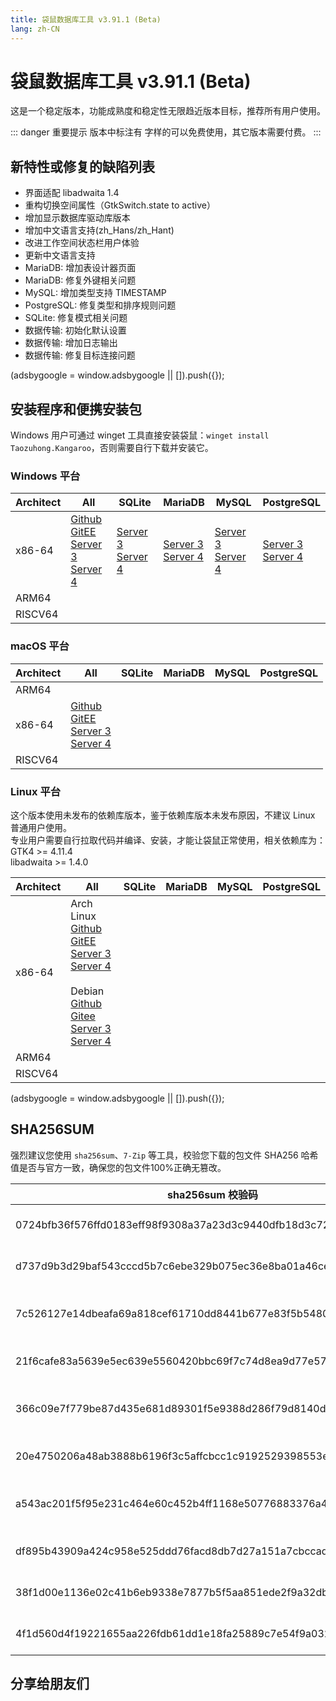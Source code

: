```yaml
---
title: 袋鼠数据库工具 v3.91.1 (Beta)
lang: zh-CN
---
```


# 袋鼠数据库工具 v3.91.1 (Beta)
这是一个稳定版本，功能成熟度和稳定性无限趋近版本目标，推荐所有用户使用。

::: danger 重要提示
版本中标注有 <Badge text="Dev" /> <Badge text="Beta"/> 字样的可以免费使用，其它版本需要付费。
:::

## 新特性或修复的缺陷列表
- 界面适配 libadwaita 1.4
- 重构切换空间属性（GtkSwitch.state to active）
- 增加显示数据库驱动库版本
- 增加中文语言支持(zh_Hans/zh_Hant)
- 改进工作空间状态栏用户体验
- 更新中文语言支持
- MariaDB: 增加表设计器页面
- MariaDB: 修复外键相关问题
- MySQL: 增加类型支持 TIMESTAMP
- PostgreSQL: 修复类型和排序规则问题
- SQLite: 修复模式相关问题
- 数据传输: 初始化默认设置
- 数据传输: 增加日志输出
- 数据传输: 修复目标连接问题

<div>
    <script2 type="text/javascript" async="true" src="https://pagead2.googlesyndication.com/pagead/js/adsbygoogle.js" />
    <ins class="adsbygoogle"
        style="display:block; text-align:center;"
        data-ad-layout="in-article"
        data-ad-format="fluid"
        data-ad-client="ca-pub-3975819313740938"
        data-ad-slot="6760827895"></ins>
    <script2 type="text/javascript">
        (adsbygoogle = window.adsbygoogle || []).push({});
    </script2>
</div>

## 安装程序和便携安装包
Windows 用户可通过 winget 工具直接安装袋鼠：`winget install Taozuhong.Kangaroo`，否则需要自行下载并安装它。

### Windows 平台
| Architect         | All               | SQLite            | MariaDB           | MySQL             | PostgreSQL        |
|-------------------|-------------------|-------------------|-------------------|-------------------|-------------------|
| x86-64            |[Github](https://github.com/dbkangaroo/kangaroo/releases/download/v3.91.1.230801/kangaroo-max-3.91.2.230807-x86_64.exe) <br/> [GitEE](https://gitee.com/dbkangaroo/kangaroo/releases/download/v3.91.1.230801/kangaroo-max-3.91.2.230807-x86_64.exe) <br/> [Server 3](https://kangaroo.awaysoft.com/downloads/v3.91.1.230801/kangaroo-max-3.91.2.230807-x86_64.exe) <br/> [Server 4](https://d4.injdk.cn/dbkangaroo/v3.91.1.230801/kangaroo-max-3.91.2.230807-x86_64.exe) | [Server 3](https://kangaroo.awaysoft.com/downloads/v3.91.1.230801/kangaroo-sqlite-3.91.2.230807-x86_64.exe) <br/> [Server 4](https://d4.injdk.cn/dbkangaroo/v3.91.1.230801/kangaroo-sqlite-3.91.2.230807-x86_64.exe) | [Server 3](https://kangaroo.awaysoft.com/downloads/v3.91.1.230801/kangaroo-mariadb-3.91.2.230807-x86_64.exe) <br/> [Server 4](https://d4.injdk.cn/dbkangaroo/v3.91.1.230801/kangaroo-mariadb-3.91.2.230807-x86_64.exe) | [Server 3](https://kangaroo.awaysoft.com/downloads/v3.91.1.230801/kangaroo-mysql-3.91.2.230807-x86_64.exe) <br/> [Server 4](https://d4.injdk.cn/dbkangaroo/v3.91.1.230801/kangaroo-mysql-3.91.2.230807-x86_64.exe) | [Server 3](https://kangaroo.awaysoft.com/downloads/v3.91.1.230801/kangaroo-postgresql-3.91.2.230807-x86_64.exe) <br/> [Server 4](https://d4.injdk.cn/dbkangaroo/v3.91.1.230801/kangaroo-postgresql-3.91.2.230807-x86_64.exe) |
| ARM64             | | | | | |
| RISCV64           | | | | | |


### macOS 平台
| Architect         | All               | SQLite            | MariaDB           | MySQL             | PostgreSQL        |
|-------------------|-------------------|-------------------|-------------------|-------------------|-------------------|
| ARM64             | | | | | |
| x86-64            |[Github](https://github.com/dbkangaroo/kangaroo/releases/download/v3.91.1.230801/kangaroo-max-3.90.2.230801-x86_64.dmg) <br/> [GitEE](https://gitee.com/dbkangaroo/kangaroo/releases/download/v3.91.1.230801/kangaroo-max-3.90.2.230801-x86_64.dmg) <br/> [Server 3](https://kangaroo.awaysoft.com/downloads/v3.91.1.230801/kangaroo-max-3.90.2.230801-x86_64.dmg) <br/>[Server 4](https://d4.injdk.cn/dbkangaroo/v3.91.1.230801/kangaroo-max-3.90.2.230801-x86_64.dmg) | | | | |
| RISCV64           | | | | | |


### Linux 平台
这个版本使用未发布的依赖库版本，鉴于依赖库版本未发布原因，不建议 Linux 普通用户使用。<br/>
专业用户需要自行拉取代码并编译、安装，才能让袋鼠正常使用，相关依赖库为：<br/>
GTK4 >= 4.11.4 <br/>
libadwaita >= 1.4.0

| Architect         | All               | SQLite            | MariaDB           | MySQL             | PostgreSQL        |
|-------------------|-------------------|-------------------|-------------------|-------------------|-------------------|
| x86-64            | Arch Linux<br/>[Github](https://github.com/dbkangaroo/kangaroo/releases/download/v3.91.1.230801/kangaroo-max-3.90.2.230801-1-x86_64.pkg.tar.zst) <br/> [GitEE](https://gitee.com/dbkangaroo/kangaroo/releases/download/v3.91.1.230801/kangaroo-max-3.90.2.230801-1-x86_64.pkg.tar.zst) <br/>[Server 3](https://kangaroo.awaysoft.com/downloads/v3.91.1.230801/kangaroo-max-3.90.2.230801-1-x86_64.pkg.tar.zst) <br/> [Server 4](https://d4.injdk.cn/dbkangaroo/v3.91.1.230801/kangaroo-max-3.90.2.230801-1-x86_64.pkg.tar.zst)<br/><br/> Debian<br/> [Github](https://github.com/dbkangaroo/kangaroo/releases/download/v3.91.1.230801/kangaroo-max-3.90.2.230801-x86_64.deb) <br/>[Gitee](https://gitee.com/dbkangaroo/kangaroo/releases/download/v3.91.1.230801/kangaroo-max-3.90.2.230801-x86_64.deb) <br/>[Server 3](https://kangaroo.awaysoft.com/downloads/v3.91.1.230801/kangaroo-max-3.90.2.230801-x86_64.deb) <br/>[Server 4](https://d4.injdk.cn/dbkangaroo/v3.91.1.230801/kangaroo-max-3.90.2.230801-x86_64.deb)| | | | |
| ARM64             | | | | | |
| RISCV64           | | | | | |


<div>
    <script2 type="text/javascript" async="true" src="https://pagead2.googlesyndication.com/pagead/js/adsbygoogle.js" />
    <ins class="adsbygoogle"
        style="display:block; text-align:center;"
        data-ad-layout="in-article"
        data-ad-format="fluid"
        data-ad-client="ca-pub-3975819313740938"
        data-ad-slot="6760827895"></ins>
    <script2 type="text/javascript">
        (adsbygoogle = window.adsbygoogle || []).push({});
    </script2>
</div>

## SHA256SUM
强烈建议您使用 `sha256sum`、`7-Zip` 等工具，校验您下载的包文件 SHA256 哈希值是否与官方一致，确保您的包文件100%正确无篡改。

| sha256sum 校验码                             | 袋鼠安装包文件名  |
|---------------------------------------------|------------------|
| 0724bfb36f576ffd0183eff98f9308a37a23d3c9440dfb18d3c72814e52a7c7f | kangaroo-max-3.91.2.230807-x86_64.exe           |
| d737d9b3d29baf543cccd5b7c6ebe329b075ec36e8ba01a46cef146ec83bfc20 | kangaroo-max-3.90.2.230801-x86_64.deb           |
| 7c526127e14dbeafa69a818cef61710dd8441b677e83f5b5480dbf90e673146a | kangaroo-max-3.90.2.230801-1-x86_64.pkg.tar.zst |
| 21f6cafe83a5639e5ec639e5560420bbc69f7c74d8ea9d77e57789e2d9e7bb30 | kangaroo-max-3.90.2.230801-x86_64.dmg           |
| 366c09e7f779be87d435e681d89301f5e9388d286f79d8140d1d1bb0ee4cf2e7 | kangaroo-mariadb-3.91.2.230807-x86_64.exe       |
| 20e4750206a48ab3888b6196f3c5affcbcc1c9192529398553e8897b654f6f9c | kangaroo-mysql-3.91.2.230807-x86_64.exe         |
| a543ac201f5f95e231c464e60c452b4ff1168e50776883376a4b66bfc8d42401 | kangaroo-postgresql-3.91.2.230807-x86_64.exe    |
| df895b43909a424c958e525ddd76facd8db7d27a151a7cbccad339b7f01198c9 | kangaroo-sqlite-3.91.2.230807-x86_64.exe        |
| 38f1d00e1136e02c41b6eb9338e7877b5f5aa851ede2f9a32db580e02e0a3ecb | kangaroo-max-3.90.2.230801-x86_64.tar.zst       |
| 4f1d560d4f19221655aa226fdb61dd1e18fa25889c7e54f9a0326b93ce50ef9f | kangaroo-max-3.91.2.230807-x86_64.7z            |


## 分享给朋友们
<social-share :networks="['wechat', 'qq', 'weibo', 'douban', 'facebook', 'twitter', 'telegram', 'line', 'skype', 'linkedin']" />
